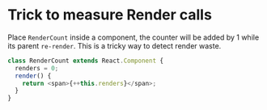 # Trick to measure Render calls

Place `RenderCount` inside a component, the counter will be added by 1 while its parent `re-render`. This is a tricky way to detect render waste.

```javascript
class RenderCount extends React.Component {
  renders = 0;
  render() {
    return <span>{++this.renders}</span>;
  }
}
```



